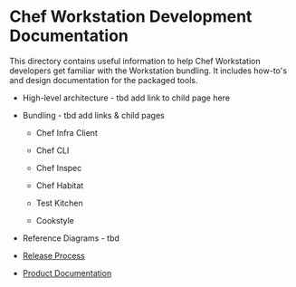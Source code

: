 # Chef Workstation Development Documentation

This directory contains useful information to help Chef Workstation developers get familiar with the Workstation bundling. It includes how-to's and design documentation for the packaged tools.

- High-level architecture - tbd add link to child page here

- Bundling - tbd add links & child pages

  - Chef Infra Client

  - Chef CLI

  - Chef Inspec

  - Chef Habitat

  - Test Kitchen

  - Cookstyle

- Reference Diagrams - tbd

- [Release Process](https://github.com/chef/chef-workstation/dev-docs/)

- [Product Documentation](./Release-Process.md)
